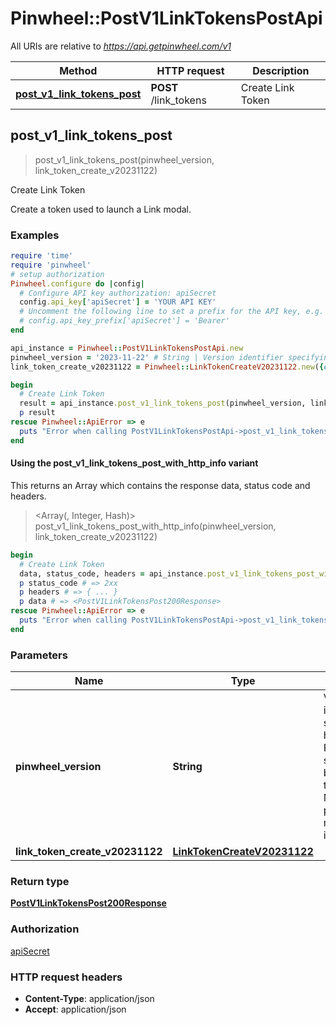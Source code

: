 # Pinwheel::PostV1LinkTokensPostApi

All URIs are relative to *https://api.getpinwheel.com/v1*

| Method | HTTP request | Description |
| ------ | ------------ | ----------- |
| [**post_v1_link_tokens_post**](PostV1LinkTokensPostApi.md#post_v1_link_tokens_post) | **POST** /link_tokens | Create Link Token |


## post_v1_link_tokens_post

> <PostV1LinkTokensPost200Response> post_v1_link_tokens_post(pinwheel_version, link_token_create_v20231122)

Create Link Token

Create a token used to launch a Link modal.

### Examples

```ruby
require 'time'
require 'pinwheel'
# setup authorization
Pinwheel.configure do |config|
  # Configure API key authorization: apiSecret
  config.api_key['apiSecret'] = 'YOUR API KEY'
  # Uncomment the following line to set a prefix for the API key, e.g. 'Bearer' (defaults to nil)
  # config.api_key_prefix['apiSecret'] = 'Bearer'
end

api_instance = Pinwheel::PostV1LinkTokensPostApi.new
pinwheel_version = '2023-11-22' # String | Version identifier specifying how the Pinwheel API should behave. See the Change Management page for more information.
link_token_create_v20231122 = Pinwheel::LinkTokenCreateV20231122.new({org_name: 'org_name_example'}) # LinkTokenCreateV20231122 | 

begin
  # Create Link Token
  result = api_instance.post_v1_link_tokens_post(pinwheel_version, link_token_create_v20231122)
  p result
rescue Pinwheel::ApiError => e
  puts "Error when calling PostV1LinkTokensPostApi->post_v1_link_tokens_post: #{e}"
end
```

#### Using the post_v1_link_tokens_post_with_http_info variant

This returns an Array which contains the response data, status code and headers.

> <Array(<PostV1LinkTokensPost200Response>, Integer, Hash)> post_v1_link_tokens_post_with_http_info(pinwheel_version, link_token_create_v20231122)

```ruby
begin
  # Create Link Token
  data, status_code, headers = api_instance.post_v1_link_tokens_post_with_http_info(pinwheel_version, link_token_create_v20231122)
  p status_code # => 2xx
  p headers # => { ... }
  p data # => <PostV1LinkTokensPost200Response>
rescue Pinwheel::ApiError => e
  puts "Error when calling PostV1LinkTokensPostApi->post_v1_link_tokens_post_with_http_info: #{e}"
end
```

### Parameters

| Name | Type | Description | Notes |
| ---- | ---- | ----------- | ----- |
| **pinwheel_version** | **String** | Version identifier specifying how the Pinwheel API should behave. See the Change Management page for more information. | [default to &#39;2023-11-22&#39;] |
| **link_token_create_v20231122** | [**LinkTokenCreateV20231122**](LinkTokenCreateV20231122.md) |  |  |

### Return type

[**PostV1LinkTokensPost200Response**](PostV1LinkTokensPost200Response.md)

### Authorization

[apiSecret](../README.md#apiSecret)

### HTTP request headers

- **Content-Type**: application/json
- **Accept**: application/json

